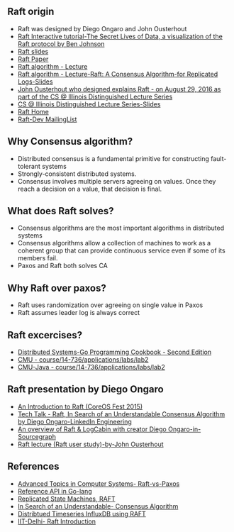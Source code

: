 ## Raft origin

* Raft was designed by Diego Ongaro and John Ousterhout
* [Raft Interactive tutorial-The Secret Lives of Data, a visualization of the Raft protocol by Ben Johnson](http://thesecretlivesofdata.com/raft/)
* [Raft slides](https://ongardie.github.io/raft-talk/)
* [Raft Paper](https://raft.github.io/raft.pdf)
* [Raft algorithm - Lecture](https://www.youtube.com/watch?v=YbZ3zDzDnrw)
* [Raft algorithm - Lecture-Raft: A Consensus Algorithm-for Replicated Logs-Slides](https://raft.github.io/slides/raftuserstudy2013.pdf)
* [John Ousterhout who designed explains Raft - on August 29, 2016 as part of the CS @ Illinois Distinguished Lecture Series](https://www.youtube.com/watch?v=vYp4LYbnnW8)
* [CS @ Illinois Distinguished Lecture Series-Slides](https://raft.github.io/slides/uiuc2016.pdf)
* [Raft Home](https://raft.github.io/)
* [Raft-Dev MailingList](https://groups.google.com/g/raft-dev)

## Why Consensus algorithm?

* Distributed consensus is a fundamental primitive for constructing fault-tolerant systems
* Strongly-consistent distributed systems.
* Consensus involves multiple servers agreeing on values. Once they reach a decision on a value, that decision is final.

## What does Raft solves?

* Consensus algorithms are the most important algorithms in distributed systems
* Consensus algorithms allow a collection of machines to work as a coherent group that can provide continuous service even if some of its members fail.
* Paxos and Raft both solves CA


## Why Raft over paxos?

* Raft uses randomization over agreeing on single value in Paxos
* Raft assumes leader log is always correct

## Raft excercises?

* [Distributed Systems-Go Programming Cookbook - Second Edition](https://learning.oreilly.com/library/view/go-programming-cookbook/9781789800982/f31ccddf-d039-47c0-9a9d-365c64b4b8c4.xhtml#uuid-6a541d4d-79bd-4568-abd0-abb030097790)
* [CMU - course/14-736/applications/labs/lab2](http://www.andrew.cmu.edu/course/14-736/applications/labs/lab2/raft-java.pdf)
* [CMU-Java - course/14-736/applications/labs/lab2](http://www.andrew.cmu.edu/course/14-736/applications/labs/lab2/raft-java.zip)

## Raft presentation by Diego Ongaro

* [An Introduction to Raft (CoreOS Fest 2015)](https://www.youtube.com/watch?v=6bBggO6KN_k)
* [Tech Talk - Raft, In Search of an Understandable Consensus Algorithm by Diego Ongaro-LinkedIn Engineering](https://www.youtube.com/watch?v=LAqyTyNUYSY)
* [An overview of Raft & LogCabin with creator Diego Ongaro-in-Sourcegraph](https://www.youtube.com/watch?v=2dfSOFqOhOU)
* [Raft lecture (Raft user study)-by-John Ousterhout](https://www.youtube.com/watch?v=YbZ3zDzDnrw)

## References

* [Advanced Topics in Computer Systems- Raft-vs-Paxos](https://people.eecs.berkeley.edu/~kubitron/cs262/lectures/lec18-Paxos-Raft.pdf)
* [Reference API in Go-lang](http://cs.brown.edu/courses/cs138/s17/content/projects/raft.pdf)
* [Replicated State Machines, RAFT](https://www.cs.princeton.edu/courses/archive/fall16/cos418/docs/L8-consensus-2.pdf)
* [In Search of an Understandable- Consensus Algorithm](http://cgi.di.uoa.gr/~mema/courses/m120/raft.pdf)
* [Distribtued Timeseries InfluxDB using RAFT](https://s3.amazonaws.com/vallified/InfluxDBRaft.pdf)
* [IIT-Delhi- Raft Introduction](https://www.cse.iitd.ernet.in/~srsarangi/courses/2020/col_819_2020/docs/raft.pptx)
